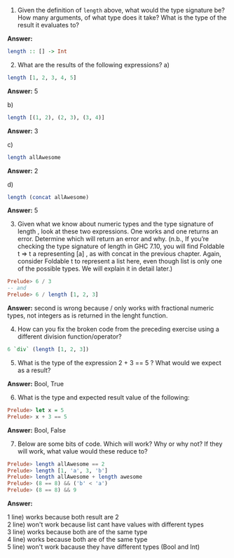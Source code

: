 1. Given the definition of `length` above, what would the type signature be? How many arguments, of what type does it take? What is the type of the result it evaluates to?

**Answer:**
```haskell
length :: [] -> Int
```

2. What are the results of the following expressions?
a)
```haskell
length [1, 2, 3, 4, 5]
```
**Answer:** 5

b)
```haskell
length [(1, 2), (2, 3), (3, 4)]
```
**Answer:** 3

c)
```haskell
length allAwesome
```
**Answer:** 2

d)
```haskell
length (concat allAwesome)
```
**Answer:** 5

3. Given what we know about numeric types and the type signature of length , look at these two expressions. One works and one returns an error. Determine which will return an error and why. (n.b., If you’re checking the type signature of length in GHC 7.10, you will find Foldable t => t a representing [a] , as with concat in the previous chapter. Again, consider Foldable t to represent a list here, even though list is only one of the possible types. We will explain it in detail later.)
```haskell
Prelude> 6 / 3
-- and
Prelude> 6 / length [1, 2, 3]
```
**Answer:** second is wrong because / only works with fractional numeric types, not integers as is returned in the lenght function.

4. How can you fix the broken code from the preceding exercise using a different division function/operator?

```haskell
6 `div` (length [1, 2, 3])
```

5. What is the type of the expression 2 + 3 == 5 ? What would we expect as a result?

**Answer:** Bool, True

6. What is the type and expected result value of the following:
```haskell
Prelude> let x = 5
Prelude> x + 3 == 5
```
**Answer:** Bool, False

7. Below are some bits of code. Which will work? Why or why not? If they will work, what value would these reduce to?
```haskell
Prelude> length allAwesome == 2
Prelude> length [1, 'a', 3, 'b']
Prelude> length allAwesome + length awesome
Prelude> (8 == 8) && ('b' < 'a')
Prelude> (8 == 8) && 9
```
**Answer:**

1 line) works because  both result are 2  
2 line) won't work because list cant have values with different types  
3 line) works because both are of the same type  
4 line) works because both are of the same type  
5 line) won't work bacause they have different types (Bool and Int)  
